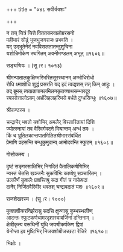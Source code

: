 +++
title = "०४८ सवीर्ययशः"

+++


न तच् चित्रं चित्ते विततकरवालोग्ररसनो  
महीभारं सोढुं भुजभुजगराजः प्रभवति ।  
यद् उद्भूतेनेदं नवविसलतातन्तुशुचिना  
यशोन्रिमोकेण स्थगितम् अवनीमण्डलम् अभूत् ॥१६०६॥  


सङ्घश्रियः । (सु।र। १०१३)  


श्रीमन्पातालकुक्षिम्भरिभरितसुरस्थानम् अम्भोधिरोधो  
रोधि क्ष्माशोधि शुद्धं प्रसरति यद् इदं त्वद्यशस् तत् किम् आहुः ।  
तद् ब्रूमस् त्वत्प्रतापानलमिलनकृतक्वाथसम्भारदूर  
स्फारोत्तालोऽयम् अभ्रंलिहलहरिभरो वर्धते दुग्धसिन्धुः ॥१६०७॥  


श्रीकण्ठस्य ।  


चन्द्राभैर् भवतो यशोभिर् अमलैर् विस्तारितायां दिशि  
ज्योत्स्नायां तव वैरिवर्गवदने विश्रान्तम् अन्धं तमः ।  
किं च भ्रूतिलकान्तपातमिलितश्रीभारसंवर्धित  
प्रेमाणि प्रहसन्ति बन्धुकुमुदान्य् आमोदवन्ति स्फुटम् ॥१६०८॥  


गोसोकस्य ।  


दृष्टं सङ्गरसाक्षिभिर् निगदितं वैतालिकश्रेणिभिर्  
न्यस्तं चेतसि खञ्जनैः सुकविभिः काव्येषु सञ्चारितम् ।  
उत्कीर्णं कुशलैः प्रशस्तिषु सदा गीतं च नाकेषदां  
दानैर् निर्जितवैरिवीर भवतश् चन्द्रावदातं यशः ॥१६०९॥  


राजशेखरस्य । (सु।र। १०००)  


मुक्ताशीकरनिर्झरासु सदसि क्षुण्णासु कुम्भस्थलीष्व्  
आदन्तः स्फुटकर्णचामरदृशास्वावर्जिनां दन्तिनाम् ।  
क्षेत्रीकृत्य वरूथिनीं युधि जयश्रीकर्षकेण द्विषां  
येनोप्ता इव मुष्टिभिर् निजयशोबीजच्छटा रेजिरे ॥१६१०॥  


भिक्षोः ।  


